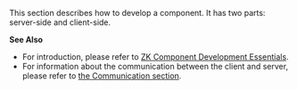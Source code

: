 This section describes how to develop a component. It has two parts:
server-side and client-side.

**See Also**

- For introduction, please refer to [ZK Component Development Essentials](ZK_Component_Development_Essentials).
- For information about the communication between the client and server,
  please refer to [the Communication section]({{site.baseurl}}/zk_client_side_ref/communication).
